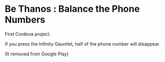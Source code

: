 # Be Thanos : Balance the Phone Numbers

First Cordova project.

If you press the Infinity Gauntlet, half of the phone number will disappear.

(It removed from Google Play)
